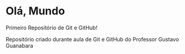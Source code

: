 # Olá, Mundo
 Primeiro Repositório de Git e GitHub!

Repositório criado durante aula de Git e GitHub do Professor Gustavo Guanabara
